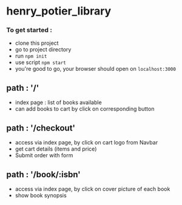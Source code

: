 # henry_potier_library

### To get started :
* clone this project
* go to project directory 
* run `npm init`
* use script `npm start`
* you're good to go, your browser should open on `localhost:3000`  


## path : '/' 
  - index page : list of books available 
  - can add books to cart by click on corresponding button  

## path : '/checkout'
  - access via index page, by click on cart logo from Navbar
  - get cart details (items and price)
  - Submit order with form 
 
## path : '/book/:isbn'
  - access via index page, by click on cover picture of each book
  - show book synopsis
